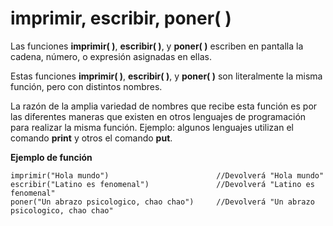 # imprimir, escribir, poner( )

Las funciones **imprimir( )**, **escribir( )**, y **poner( )** escriben en pantalla la cadena, número, o expresión asignadas en ellas.

Estas funciones **imprimir( )**, **escribir( )**, y **poner( )** son literalmente la misma función, pero con distintos nombres.

La razón de la amplia variedad de nombres que recibe esta función es por las diferentes maneras que existen en otros lenguajes de programación para realizar la misma función. Ejemplo: algunos lenguajes utilizan el comando **print** y otros el comando **put**.

**Ejemplo de función**

```latino
imprimir("Hola mundo")                        //Devolverá "Hola mundo"
escribir("Latino es fenomenal")               //Devolverá "Latino es fenomenal"
poner("Un abrazo psicologico, chao chao")     //Devolverá "Un abrazo psicologico, chao chao"
```
